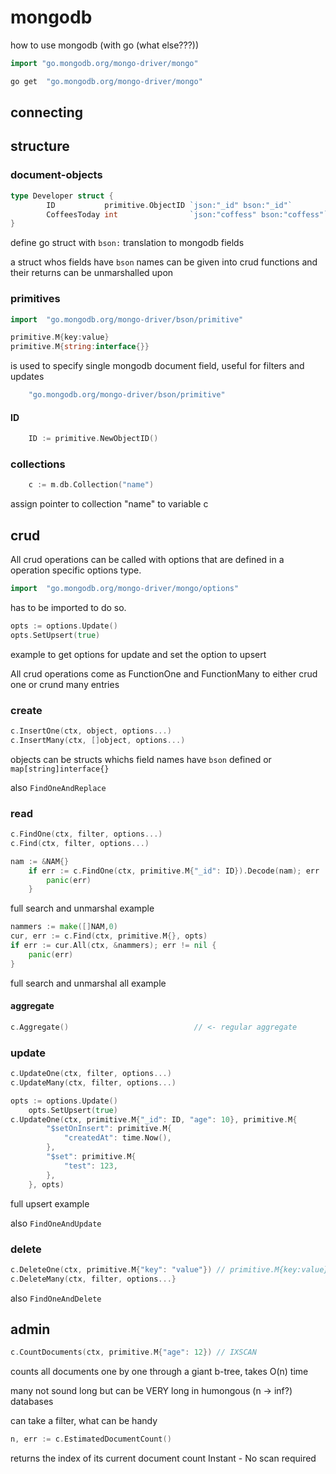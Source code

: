 # mongodb
how to use mongodb (with go (what else???))

```go
import "go.mongodb.org/mongo-driver/mongo"
```

```sh
go get 	"go.mongodb.org/mongo-driver/mongo"
```

## connecting


## structure

### document-objects
```go
type Developer struct {
		ID           primitive.ObjectID `json:"_id" bson:"_id"`
		CoffeesToday int                `json:"coffess" bson:"coffess"`
}
```
define go struct with `bson:` translation to mongodb fields

a struct whos fields have `bson` names can be given into crud functions and their returns can be unmarshalled upon

### primitives

```go 
import 	"go.mongodb.org/mongo-driver/bson/primitive"
```
```go
primitive.M{key:value}
primitive.M{string:interface{}}
```
is used to specify single mongodb document field, useful for filters and updates
```go
	"go.mongodb.org/mongo-driver/bson/primitive"
```
#### ID

```go
	ID := primitive.NewObjectID()
```

### collections

```go
	c := m.db.Collection("name")
```
assign pointer to collection "name" to variable c

## crud

All crud operations can be called with options that are defined in a operation specific options type.
```go
import	"go.mongodb.org/mongo-driver/mongo/options"
```
has to be imported to do so.
```go
opts := options.Update()
opts.SetUpsert(true)
```
example to get options for update and set the option to upsert

All crud operations come as FunctionOne and FunctionMany to either crud one or crund many entries

### create
```go
c.InsertOne(ctx, object, options...)
c.InsertMany(ctx, []object, options...)
```
objects can be structs whichs field names have `bson` defined or `map[string]interface{}`

also `FindOneAndReplace`

### read
```go
c.FindOne(ctx, filter, options...)    
c.Find(ctx, filter, options...)                                 
```
```go
nam := &NAM{}
	if err := c.FindOne(ctx, primitive.M{"_id": ID}).Decode(nam); err != nil {
		panic(err)
	}
```
full search and unmarshal example

```go
nammers := make([]NAM,0)
cur, err := c.Find(ctx, primitive.M{}, opts)
if err := cur.All(ctx, &nammers); err != nil {
	panic(err)
}
```
full search and unmarshal all example 

#### aggregate
```go
c.Aggregate()                            // <- regular aggregate
```

### update
```go
c.UpdateOne(ctx, filter, options...)
c.UpdateMany(ctx, filter, options...)
```

```go
opts := options.Update()
	opts.SetUpsert(true)
c.UpdateOne(ctx, primitive.M{"_id": ID, "age": 10}, primitive.M{
		"$setOnInsert": primitive.M{
			"createdAt": time.Now(),
		},
		"$set": primitive.M{
			"test": 123,
		},
	}, opts)

```
full upsert example

also `FindOneAndUpdate`

### delete
```go
c.DeleteOne(ctx, primitive.M{"key": "value"}) // primitive.M{key:value}
c.DeleteMany(ctx, filter, options...}
```
also `FindOneAndDelete`

## admin
```go
c.CountDocuments(ctx, primitive.M{"age": 12}) // IXSCAN
```
counts all documents one by one through a giant b-tree, takes O(n) time

many not sound long but can be VERY long in humongous (n -> inf?) databases

can take a filter, what can be handy
```go
n, err := c.EstimatedDocumentCount()
```
returns the index of its current document count
Instant - No scan required

